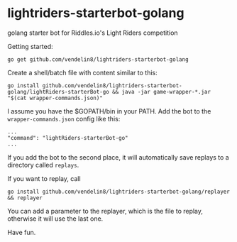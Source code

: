 # lightriders-starterbot-golang
golang starter bot for Riddles.io's Light Riders competition

Getting started:
```
go get github.com/vendelin8/lightriders-starterbot-golang
```

Create a shell/batch file with content similar to this:
```
go install github.com/vendelin8/lightriders-starterbot-golang/lightRiders-starterBot-go && java -jar game-wrapper-*.jar "$(cat wrapper-commands.json)"
```


I assume you have the $GOPATH/bin in your PATH. Add the bot to the ```wrapper-commands.json``` config like this:
```
...
"command": "lightRiders-starterBot-go"
...
```

If you add the bot to the second place, it will automatically save replays to a directory called ```replays```.

If you want to replay, call
```
go install github.com/vendelin8/lightriders-starterbot-golang/replayer && replayer
```
You can add a parameter to the replayer, which is the file to replay, otherwise it will use the last one.

Have fun.

